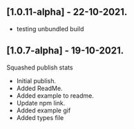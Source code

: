 ## [1.0.11-alpha] - 22-10-2021.

- testing unbundled build

## [1.0.7-alpha] - 19-10-2021.

Squashed publish stats
- Initial publish.
- Added ReadMe.
- Added example to readme.
- Update npm link.
- Added example gif
- Added types file
